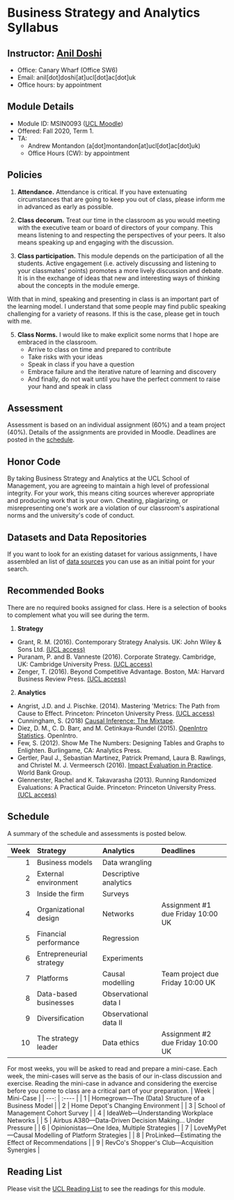 # Business Strategy and Analytics Syllabus

## Instructor: [Anil Doshi](http://www.anilrdoshi.com)
  - Office: Canary Wharf (Office SW6)
  - Email: anil[dot]doshi[at]ucl[dot]ac[dot]uk
  - Office hours: by appointment

## Module Details
  - Module ID: MSIN0093 ([UCL Moodle](https://moodle-1819.ucl.ac.uk/course/view.php?id=5952))
  - Offered: Fall 2020, Term 1.
  - TA:
    + Andrew Montandon (a[dot]montandon[at]ucl[dot]ac[dot]uk)
    + Office Hours (CW): by appointment

## Policies
  1. **Attendance.** Attendance is critical. If you have extenuating circumstances that are going to keep you out of class, please inform me in advanced as early as possible.
  
  2. **Class decorum.** Treat our time in the classroom as you would meeting with the executive team or board of directors of your company. This means listening to and respecting the perspectives of your peers. It also means speaking up and engaging with the discussion.

  3. **Class participation.** This module depends on the participation of all the students. Active engagement (i.e. actively discussing and listening to your classmates' points) promotes a more lively discussion and debate. It is in the exchange of ideas that new and interesting ways of thinking about the concepts in the module emerge.

  With that in mind, speaking and presenting in class is an important part of the learning model. I understand that some people may find public speaking challenging for a variety of reasons. If this is the case, please get in touch with me.

<!-- Commenting out technology section for online term -->
<!--   4. **Technology.**
      - Phones. Mute/off and placed in bags or packs i.e. far away from your hands
      - Laptops.
        + During discussions/lectures: no laptops (if you have circumstances requiring an exception, please see me)
        + During lab sessions: OK
      - Tablets. Flat on desk with wifi off i.e. use like a notebook
 -->
  5. **Class Norms.** I would like to make explicit some norms that I hope are embraced in the classroom.
      - Arrive to class on time and prepared to contribute
      - Take risks with your ideas
      - Speak in class if you have a question
      - Embrace failure and the iterative nature of learning and discovery
      - And finally, do not wait until you have the perfect comment to raise your hand and speak in class

<!-- Commentig out guest and food/drink rules for online term -->
<!--   6. **Guests.** Guests are welcome to attend class. Friends, colleagues who are interested in the program, and family are all invited. Please email me the name of your guest the day before class. At the start of class I will ask you to introduce the guest to your peers and I encourage the class to make our guests feel welcome. I request that you inform your guests to remain as observers during the class.

  7. **Food and Drink.** In line with the UCL School of Management norms, please refrain from bringing food or drinks (water bottles are OK) into the class. -->
  
## Assessment
Assessment is based on an individual assignment (60%) and a team project (40%). Details of the assignments are provided in Moodle. Deadlines are posted in the [schedule](#schedule).

## Honor Code
By taking Business Strategy and Analytics at the UCL School of Management, you are agreeing to maintain a high level of professional integrity. For your work, this means citing sources wherever appropriate and producing work that is your own. Cheating, plagiarizing, or misrepresenting one's work are a violation of our classroom's aspirational norms and the university's code of conduct.

## Datasets and Data Repositories
If you want to look for an existing dataset for various assignments, I have assembled an list of [data sources](https://github.com/bus-strat-analytics/data-sources) you can use as an initial point for your search.

## Recommended Books
There are no required books assigned for class. Here is a selection of books to complement what you will see during the term.

1. **Strategy**
  - Grant, R. M. (2016). Contemporary Strategy Analysis. UK: John Wiley & Sons Ltd. [(UCL access)](https://ucl.userservices.exlibrisgroup.com/view/action/uresolver.do?operation=resolveService&package_service_id=8167506610004761&institutionId=4761&customerId=4760)
  - Puranam, P. and B. Vanneste (2016). Corporate Strategy. Cambridge, UK: Cambridge University Press. [(UCL access)](https://ucl.userservices.exlibrisgroup.com/view/action/uresolver.do?operation=resolveService&package_service_id=8167506030004761&institutionId=4761&customerId=4760)
  - Zenger, T. (2016). Beyond Competitive Advantage. Boston, MA: Harvard Business Review Press. [(UCL access)](https://ucl.userservices.exlibrisgroup.com/view/action/uresolver.do?operation=resolveService&package_service_id=8167506460004761&institutionId=4761&customerId=4760)

2. **Analytics**
  - Angrist, J.D. and J. Pischke. (2014). Mastering 'Metrics: The Path from Cause to Effect. Princeton: Princeton University Press. [(UCL access)](https://ucl.userservices.exlibrisgroup.com/view/action/uresolver.do?operation=resolveService&package_service_id=8167505990004761&institutionId=4761&customerId=4760)
  - Cunningham, S. (2018) [Causal Inference: The Mixtape](https://mixtape.scunning.com/index.html).
  - Diez, D. M., C. D. Barr, and M. Cetinkaya-Rundel (2015). [OpenIntro Statistics](https://leanpub.com/openintro-statistics). OpenIntro.
  - Few, S. (2012). Show Me The Numbers: Designing Tables and Graphs to Enlighten. Burlingame, CA: Analytics Press.
  - Gertler, Paul J., Sebastian Martinez, Patrick Premand, Laura B. Rawlings, and Christel M. J. Vermeersch (2016). [Impact Evaluation in Practice](https://www.worldbank.org/en/programs/sief-trust-fund/publication/impact-evaluation-in-practice). World Bank Group.
  - Glennerster, Rachel and K. Takavarasha (2013). Running Randomized Evaluations: A Practical Guide. Princeton: Princeton University Press. [(UCL access)](https://ucl.userservices.exlibrisgroup.com/view/action/uresolver.do?operation=resolveService&package_service_id=8167505660004761&institutionId=4761&customerId=4760)
  <!-- - Hernan, M. A. and J. M. Robins (2020). [Causal Inference: What If.](https://www.hsph.harvard.edu/miguel-hernan/causal-inference-book/) -->

## Schedule
A summary of the schedule and assessments is posted below.

| Week | Strategy                 | Analytics             | Deadlines                         |
| ---: | :----                    | :----                 | :----                             |
| 1    | Business models          | Data wrangling        |                                   |
| 2    | External environment     | Descriptive analytics |                                   |
| 3    | Inside the firm          | Surveys               |                                   |
| 4    | Organizational design    | Networks              | Assignment #1 due Friday 10:00 UK |
| 5    | Financial performance    | Regression            |                                   |
| 6    | Entrepreneurial strategy | Experiments           |                                   |
| 7    | Platforms                | Causal modelling      | Team project due Friday 10:00 UK  |
| 8    | Data-based businesses    | Observational data I  |                                   |
| 9    | Diversification          | Observational data II |                                   |
| 10   | The strategy leader      | Data ethics           | Assignment #2 due Friday 10:00 UK |

For most weeks, you will be asked to read and prepare a mini-case. Each week, the mini-cases will serve as the basis of our in-class discussion and exercise. Reading the mini-case in advance and considering the exercise before you come to class are a critical part of your preparation.
| Week | Mini-Case                                                  |
| ---: | :----                                                      |
| 1    | Homegrown—The (Data) Structure of a Business Model        |
| 2    | Home Depot's Changing Environment                          |
| 3    | School of Management Cohort Survey                         |
| 4    | IdeaWeb—Understanding Workplace Networks                  |
| 5    | Airbus A380—Data-Driven Decision Making... Under Pressure |
| 6    | Opinionistas—One Idea, Multiple Strategies                |
| 7    | LoveMyPet—Causal Modelling of Platform Strategies         |
| 8    | ProLinked—Estimating the Effect of Recommendations        |
| 9    | RevCo's Shopper's Club—Acquisition Synergies              |

## Reading List
Please visit the [UCL Reading List](https://rl.talis.com/3/ucl/lists/317C9D73-199E-9A8F-0167-48B5DFD39594.html) to see the readings for this module.